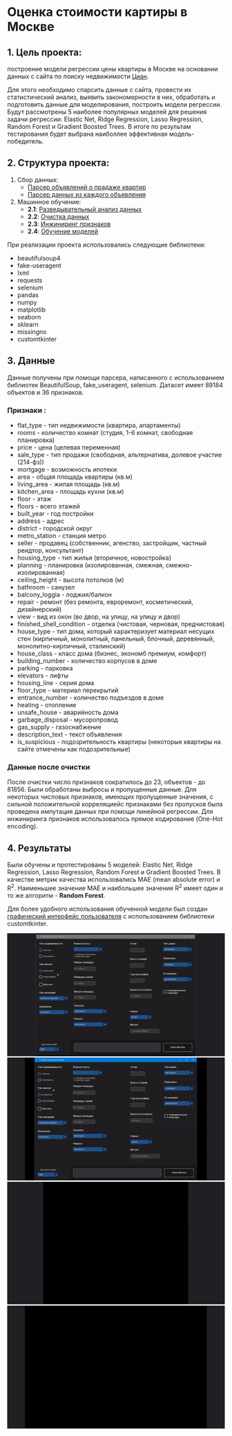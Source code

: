 # Оценка стоимости картиры в Москве

## 1. Цель проекта:

построение модели регрессии цены квартиры в Москве на основании данных c сайта по поиску
недвижимости [Циан](https://www.cian.ru/).

Для этого необходимо спарсить данные с сайта, провести их статистический анализ, выявить закономерности в них,
обработать и подготовить данные для моделирования, построить модели регрессии. Будут рассмотрены 5 наиболее популярных
моделей для решения задачи регрессии: Elastic Net, Ridge Regression, Lasso Regression, Random Forest и Gradient Boosted
Trees. В итоге по результам тестирования будет выбрана наиболлее эффективная модель-победитель.

## 2. Структура проекта:

1. Сбор данных:
    - [Парсер объявлений о прадаже квартир](application/parsers/main_page_parser.py)
    - [Парсер данных из каждого объявления](application/parsers/ad_page_parser.py)
2. Машинное обучение:
    - **2.1**: [Разведывательный анализ данных](application/eda.ipynb)
    - **2.2**: [Очистка данных](application/data_cleaning.ipynb)
    - **2.3**: [Инжиниринг признаков](application/feature_engineering.ipynb)
    - **2.4**: [Обучение моделей](application/model_training.ipynb)

При реализации проекта использовались следующие библиотеки:
* beautifulsoup4
* fake-useragent
* lxml
* requests
* selenium
* pandas
* numpy
* matplotlib
* seaborn
* sklearn
* missingno
* customtkinter

## 3. Данные

Данные получены при помощи парсера, написанного с использованием библиотек BeautifulSoup, fake_useragent, selenium.
Датасет имеет 89184 объектов и 36 признаков.

### Признаки :

* flat_type - тип недвижимости (квартира, апартаменты)
* rooms - количество комнат (студия, 1-6 комнат, свободная планировка)
* price - цена (целевая переменная)
* sale_type - тип продажи (свободная, альтернатива, долевое участие (214-фз))
* mortgage - возможность ипотеки
* area - общая площадь квартиры (кв.м)
* living_area - жилая площадь (кв.м)
* kitchen_area - площадь кухни (кв.м)
* floor - этаж
* floors - всего этажей
* built_year - год постройки
* address - адрес
* district - городской округ
* metro_station - станция метро
* seller - продавец (собственник, агенство, застройщик, частный реидтор, консультант)
* housing_type - тип жилья (вторичное, новостройка)
* planning - планировка (изолированная, смежная, смежно-изолированная)
* ceiling_height - высота потолков (м)
* bathroom - санузел
* balcony_loggia - лоджия/балкон
* repair - ремонт (без ремонта, евроремонт, косметический, дизайнерский)
* view - вид из окон (во двор, на улицу, на улицу и двор)
* finished_shell_condition - отделка (чистовая, черновая, предчистовая)
* house_type - тип дома, который характеризует материал несущих стен (кирпичный, монолитный, панельный, блочный,
  деревянный, монолитно-кирпичный, сталинский)
* house_class - класс дома (бизнес, экономб премиум, комфорт)
* building_number - количество корпусов в доме
* parking - парковка
* elevators - лифты
* housing_line - серия дома
* floor_type - материал перекрытий
* entrance_number - количество подъездов в доме
* heating - отопление
* unsafe_house - аварийность дома
* garbage_disposal - мусоропровод
* gas_supply - газоснабжение
* description_text - текст объявления
* is_suspicious - подозрительность квартиры (некоторые квартиры на сайте отмечены как подозрительные)

### Данные после очистки

После очистки число признаков сократилось до 23, объектов - до 81856. Были обработаны выбросы и пропущенные данные. Для
некоторых числовых признаков, имеющих пропущенные значения, с сильной положительной корреляциейс признаками без
пропусков была проведена импутация данных при помощи линейной регрессии. Для инжиниринга признаков использовалось прямое
кодирование (One-Hot encoding).

## 4. Результаты

Были обучены и протестированы 5 моделей: Elastic Net, Ridge Regression, Lasso Regression, Random Forest и Gradient
Boosted Trees. В качестве метрик качества использовались MAE (mean absolute error) и R<sup>2</sup>. Наименьшее значение
MAE и наибольшее значение R<sup>2</sup> имеет один и то же алгоритм - **Random Forest**.

Для более удобного использования обученной модели был
создан [графический интерфейс пользователя](application/graphical_user_interface.py) с использованием библиотеки
customtkinter.

![](ui_demo/ui_demo_1_1.gif)
![](ui_demo/ui_demo_2_1.gif)
![](ui_demo/ui_demo_3_1.gif)
![](ui_demo/ui_demo_4_1.gif)
